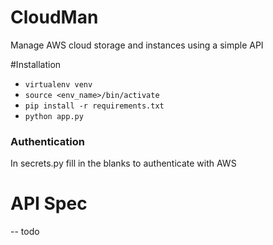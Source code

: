 # CloudMan
Manage AWS cloud storage and instances using a simple API

#Installation

- `virtualenv venv`
- `source <env_name>/bin/activate`
- `pip install -r requirements.txt`
- `python app.py`

### Authentication

In secrets.py fill in the blanks to authenticate with AWS

API Spec
========

-- todo